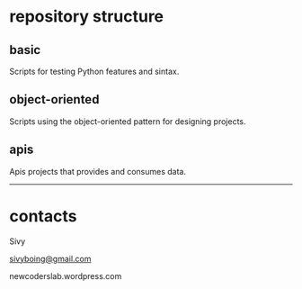 # repository structure

## basic
Scripts for testing Python features and sintax.

## object-oriented
Scripts using the object-oriented pattern for designing projects.

## apis
Apis projects that provides and consumes data.

---

# contacts
Sivy

sivyboing@gmail.com

newcoderslab.wordpress.com

